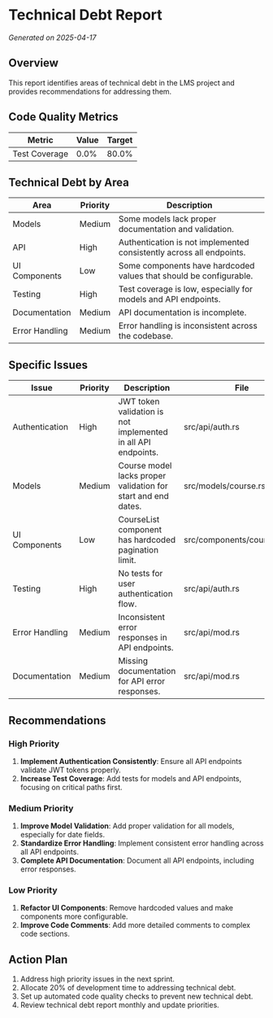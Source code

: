 # Technical Debt Report
_Generated on 2025-04-17_

## Overview

This report identifies areas of technical debt in the LMS project and provides recommendations for addressing them.

## Code Quality Metrics

| Metric | Value | Target |
|--------|-------|--------|
| Test Coverage | 0.0% | 80.0% |

## Technical Debt by Area

| Area | Priority | Description |
|------|----------|-------------|
| Models | Medium | Some models lack proper documentation and validation. |
| API | High | Authentication is not implemented consistently across all endpoints. |
| UI Components | Low | Some components have hardcoded values that should be configurable. |
| Testing | High | Test coverage is low, especially for models and API endpoints. |
| Documentation | Medium | API documentation is incomplete. |
| Error Handling | Medium | Error handling is inconsistent across the codebase. |

## Specific Issues

| Issue | Priority | Description | File |
|-------|----------|-------------|------|
| Authentication | High | JWT token validation is not implemented in all API endpoints. | src/api/auth.rs |
| Models | Medium | Course model lacks proper validation for start and end dates. | src/models/course.rs |
| UI Components | Low | CourseList component has hardcoded pagination limit. | src/components/course_list.rs |
| Testing | High | No tests for user authentication flow. | src/api/auth.rs |
| Error Handling | Medium | Inconsistent error responses in API endpoints. | src/api/mod.rs |
| Documentation | Medium | Missing documentation for API error responses. | src/api/mod.rs |

## Recommendations

### High Priority

1. **Implement Authentication Consistently**: Ensure all API endpoints validate JWT tokens properly.
2. **Increase Test Coverage**: Add tests for models and API endpoints, focusing on critical paths first.

### Medium Priority

1. **Improve Model Validation**: Add proper validation for all models, especially for date fields.
2. **Standardize Error Handling**: Implement consistent error handling across all API endpoints.
3. **Complete API Documentation**: Document all API endpoints, including error responses.

### Low Priority

1. **Refactor UI Components**: Remove hardcoded values and make components more configurable.
2. **Improve Code Comments**: Add more detailed comments to complex code sections.
## Action Plan

1. Address high priority issues in the next sprint.
2. Allocate 20% of development time to addressing technical debt.
3. Set up automated code quality checks to prevent new technical debt.
4. Review technical debt report monthly and update priorities.
